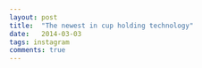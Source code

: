 ```yaml
---
layout: post
title:  "The newest in cup holding technology"
date:   2014-03-03
tags: instagram
comments: true
---
```



